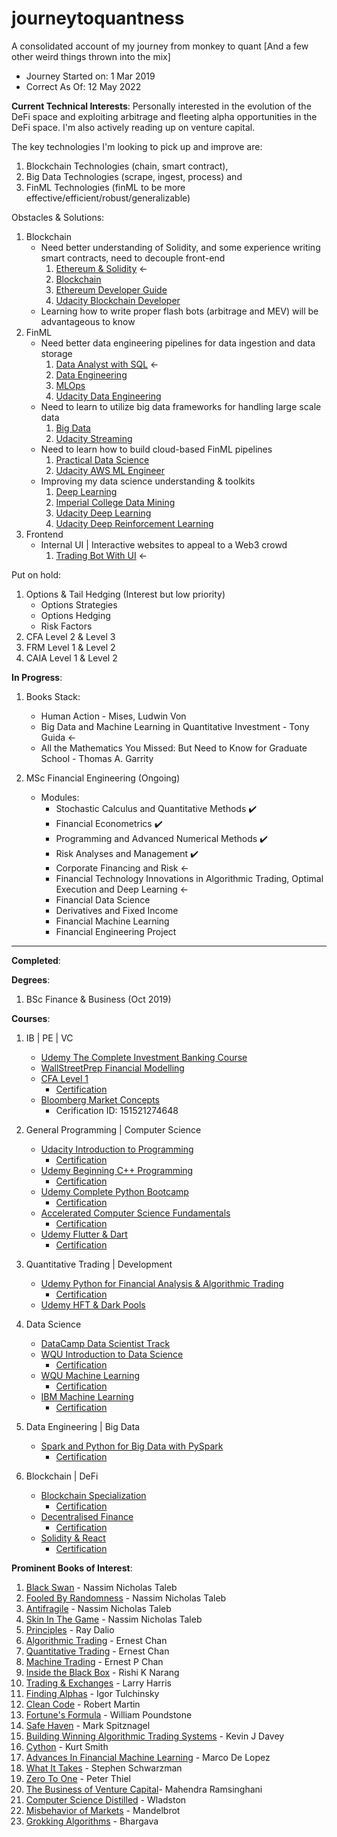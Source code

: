 # journeytoquantness
A consolidated account of my journey from monkey to quant [And a few other weird things thrown into the mix]
- Journey Started on: 1 Mar 2019
- Correct As Of: 12 May 2022

<b>Current Technical Interests</b>:
Personally interested in the evolution of the DeFi space and exploiting arbitrage and fleeting alpha opportunities in the DeFi space.
I'm also actively reading up on venture capital.

The key technologies I'm looking to pick up and improve are: 
1. Blockchain Technologies (chain, smart contract), 
2. Big Data Technologies (scrape, ingest, process) and 
3. FinML Technologies (finML to be more effective/efficient/robust/generalizable)
	
Obstacles & Solutions:
1. Blockchain
	- Need better understanding of Solidity, and some experience writing smart contracts, need to decouple front-end
		1. [Ethereum & Solidity](https://www.udemy.com/course/ethereum-and-solidity-the-complete-developers-guide/) ←
		2. [Blockchain](https://www.udemy.com/course/build-your-blockchain-az/) 
		3. [Ethereum Developer Guide](https://www.udemy.com/course/blockchain-developer/)
		4. [Udacity Blockchain Developer](https://www.udacity.com/course/blockchain-developer-nanodegree--nd1309)
	- Learning how to write proper flash bots (arbitrage and MEV) will be advantageous to know
2. FinML
	- Need better data engineering pipelines for data ingestion and data storage
		1. [Data Analyst with SQL](https://app.datacamp.com/learn/career-tracks/data-analyst-with-sql-server) ←
		2. [Data Engineering](https://app.datacamp.com/learn/career-tracks/data-engineer-with-python)
		3. [MLOps](https://www.coursera.org/specializations/machine-learning-engineering-for-production-mlops#courses)
		4. [Udacity Data Engineering](https://www.udacity.com/course/data-engineer-nanodegree--nd027)
	- Need to learn to utilize big data frameworks for handling large scale data
		1. [Big Data](https://www.coursera.org/specializations/big-data)
		2. [Udacity Streaming](https://www.udacity.com/course/data-streaming-nanodegree--nd029)
	- Need to learn how to build cloud-based FinML pipelines
		1. [Practical Data Science](https://www.coursera.org/specializations/practical-data-science)
		2. [Udacity AWS ML Engineer](https://www.udacity.com/course/aws-machine-learning-engineer-nanodegree--nd189)
	- Improving my data science understanding & toolkits
		1. [Deep Learning](https://www.coursera.org/specializations/deep-learning#courses)
		2. [Imperial College Data Mining](https://www.coursera.org/specializations/data-mining#courses)
		3. [Udacity Deep Learning](https://www.udacity.com/course/deep-learning-nanodegree--nd101)
		4. [Udacity Deep Reinforcement Learning](https://www.udacity.com/course/deep-reinforcement-learning-nanodegree--nd893)
3. Frontend
	- Internal UI | Interactive websites to appeal to a Web3 crowd
		1. [Trading Bot With UI](https://www.udemy.com/course/cryptocurrency-trading-bot-with-user-interface-in-python/) ←

Put on hold:
1. Options & Tail Hedging (Interest but low priority)
	- Options Strategies
	- Options Hedging
	- Risk Factors
2. CFA Level 2 & Level 3
3. FRM Level 1 & Level 2
4. CAIA Level 1 & Level 2  
	
<b>In Progress</b>:	

1. Books Stack:
	-  Human Action - Mises, Ludwin Von
	-  Big Data and Machine Learning in Quantitative Investment - Tony Guida ←
	-  All the Mathematics You Missed: But Need to Know for Graduate School - Thomas A. Garrity

2. MSc Financial Engineering (Ongoing)
	- Modules:
		- Stochastic Calculus and Quantitative Methods ✔️
		-  Financial Econometrics ✔️
		-  Programming and Advanced Numerical Methods ✔️
		-  Risk Analyses and Management ✔️
		-  Corporate Financing and Risk ←
		-  Financial Technology Innovations in Algorithmic Trading, Optimal Execution and Deep Learning ←
		-  Financial Data Science
		-  Derivatives and Fixed Income
		-  Financial Machine Learning
		-  Financial Engineering Project

------------------------------------------------------------------------------------------------------------------------

<b>Completed</b>:

<b>Degrees</b>:

1. BSc Finance & Business (Oct 2019)

<b>Courses</b>:

1. IB | PE | VC
	- [Udemy The Complete Investment Banking Course](https://www.udemy.com/course/the-complete-investment-banking-course-2016/)
	- [WallStreetPrep Financial Modelling](https://www.wallstreetprep.com/my-courses/)
	- [CFA Level 1](https://www.cfainstitute.org/)
		- [Certification](https://basno.com/tvrodc8f)
	- [Bloomberg Market Concepts](https://www.bloomberg.com/professional/product/bloomberg-market-concepts/)
		- Cerification ID: 151521274648

2. General Programming | Computer Science
	- [Udacity Introduction to Programming](https://www.udacity.com/course/intro-to-programming-nanodegree--nd000)
		- [Certification](https://s3-us-west-2.amazonaws.com/udacity-printer/production/certificates/055fc1ec-316e-4c6b-ab7c-38f42c3955e2.pdf)
	- [Udemy Beginning C++ Programming](https://www.udemy.com/course/beginning-c-plus-plus-programming/)
		- [Certification](https://www.udemy.com/certificate/UC-UW0KKBY9/)
	- [Udemy Complete Python Bootcamp](https://www.udemy.com/course/complete-python-bootcamp/)
		- [Certification](https://www.udemy.com/certificate/UC-Q9L3EUB7/)
	- [Accelerated Computer Science Fundamentals](https://www.coursera.org/learn/cs-fundamentals)
		- [Certification](https://www.coursera.org/account/accomplishments/specialization/F59EWJL5XAP2)
	- [Udemy Flutter & Dart](https://www.udemy.com/course/flutter-bootcamp-with-dart/)
		- [Certification](https://www.udemy.com/certificate/UC-UDNP133I/)

3. Quantitative Trading | Development
	- [Udemy Python for Financial Analysis & Algorithmic Trading](https://www.udemy.com/course/python-for-finance-and-trading-algorithms/)
		- [Certification](https://www.udemy.com/certificate/UC-8NRZZL19/)
	- [Udemy HFT & Dark Pools](https://www.udemy.com/course/high-frequency-trading-dark-pools/)

4. Data Science
	- [DataCamp Data Scientist Track](https://www.datacamp.com/tracks/data-scientist-with-python?version=2)
	- [WQU Introduction to Data Science](https://wqu.org/)
		- [Certification](https://wqu.thedataincubator.com/certificate/5278978654863360)
	- [WQU Machine Learning](https://wqu.org/)
		- [Certification](https://wqu.thedataincubator.com/certificate/6754527801769984)
	- [IBM Machine Learning](https://www.coursera.org/professional-certificates/ibm-machine-learning)
		- [Certification](https://www.coursera.org/account/accomplishments/specialization/certificate/T7GEJ4RASRPB)

5. Data Engineering | Big Data
	- [Spark and Python for Big Data with PySpark](https://www.udemy.com/course/spark-and-python-for-big-data-with-pyspark/)
		- [Certification](https://www.udemy.com/certificate/UC-5748c5f8-5042-42f3-9e23-5b9917d74cdd/)

6. Blockchain | DeFi
	- [Blockchain Specialization](https://www.coursera.org/specializations/blockchain#courses)
		- [Certification](https://coursera.org/share/77628905a3fa9207a2577d6bf3cdccf4)
	- [Decentralised Finance](https://www.coursera.org/specializations/decentralized-finance-duke#courses)
		- [Certification](https://www.coursera.org/account/accomplishments/specialization/Z2SELA2HDV2E)
	- [Solidity & React](https://www.udemy.com/course/complete-dapp-solidity-react-blockchain-development)
		- [Certification](https://www.udemy.com/certificate/UC-983f5346-f276-434e-89b1-bf13002ecf1f/)

<b>Prominent Books of Interest</b>:

1. [Black Swan](https://www.amazon.com/Black-Swan-Improbable-Robustness-Fragility/dp/081297381X/ref=sr_1_2?crid=22BCMONGFB2GH&keywords=Black+Swan&qid=1652863736&sprefix=zero+to+one%2Caps%2C389&sr=8-2) - Nassim Nicholas Taleb
2. [Fooled By Randomness](https://www.amazon.com/gp/product/081297381X?ref_=dbs_m_mng_rwt_calw_tpbk_1&storeType=ebooks&qid=1652863736&sr=8-2) - Nassim Nicholas Taleb
3. [Antifragile](https://www.amazon.com/gp/product/0812979680?ref_=dbs_m_mng_rwt_calw_tpbk_2&storeType=ebooks&qid=1652863736&sr=8-2) - Nassim Nicholas Taleb
4. [Skin In The Game](https://www.amazon.com/gp/product/0425284646?ref_=dbs_m_mng_rwt_calw_tpbk_4&storeType=ebooks&qid=1652863736&sr=8-2) - Nassim Nicholas Taleb
5. [Principles](https://www.amazon.com/Principles-Life-Work-Ray-Dalio/dp/1501124021/ref=sr_1_1?crid=3JKU749DZYN1M&keywords=Principles&qid=1652863828&sprefix=princi%2Caps%2C376&sr=8-1) - Ray Dalio
6. [Algorithmic Trading](https://www.amazon.com/Algorithmic-Trading-Winning-Strategies-Rationale/dp/1118460146/ref=sr_1_7?crid=1G9OWDGAJGM6U&keywords=Ernest+P+Chan&qid=1652863862&sprefix=ernest%2Caps%2C646&sr=8-7) - Ernest Chan
7. [Quantitative Trading](https://www.amazon.com/Quantitative-Trading-Build-Algorithmic-Business/dp/1119800064/ref=sr_1_1?crid=1G9OWDGAJGM6U&keywords=Ernest+P+Chan&qid=1652863862&sprefix=ernest%2Caps%2C646&sr=8-1) - Ernest Chan
8. [Machine Trading](https://www.amazon.com/Machine-Trading-Deploying-Computer-Algorithms/dp/1119219604/ref=sr_1_2?crid=1G9OWDGAJGM6U&keywords=Ernest+P+Chan&qid=1652863862&sprefix=ernest%2Caps%2C646&sr=8-2) - Ernest P Chan
9. [Inside the Black Box](https://www.amazon.com/Inside-Black-Box-Quantitative-Frequency/dp/1118362411/ref=tmm_hrd_swatch_0?_encoding=UTF8&qid=1652863920&sr=8-1) - Rishi K Narang
10. [Trading & Exchanges](https://www.amazon.com/Trading-Exchanges-Market-Microstructure-Practitioners/dp/0195144708/ref=sr_1_1?crid=7DLCV7ZPHCXE&keywords=trading+%26+exchanges&qid=1652863948&sprefix=Trading+%26+Exchanges%2Caps%2C787&sr=8-1) - Larry Harris
11. [Finding Alphas](https://www.amazon.com/Finding-Alphas-Quantitative-Approach-Strategies/dp/1119571219/ref=sr_1_1?crid=26HPWFXM5JOWA&keywords=Finding+Alphas&qid=1652863979&sprefix=finding+alp%2Caps%2C374&sr=8-1) - Igor Tulchinsky
12. [Clean Code](https://www.amazon.com/Clean-Code-Handbook-Software-Craftsmanship/dp/0132350882/ref=sr_1_1?crid=2MI7W15WE0CRI&keywords=Clean+code&qid=1652863999&sprefix=cl%2Caps%2C286&sr=8-1) - Robert Martin
13. [Fortune's Formula](https://www.amazon.com/Fortunes-Formula-Scientific-Betting-Casinos/dp/0809045990/ref=sr_1_1?crid=V15YP934BKW4&keywords=Fortune+formula&qid=1652864020&sprefix=fortune+formu%2Caps%2C308&sr=8-1) - William Poundstone
14. [Safe Haven](https://www.amazon.com/Safe-Haven-Investing-Financial-Storms/dp/1119401798/ref=tmm_hrd_swatch_0?_encoding=UTF8&qid=1652864037&sr=8-7) - Mark Spitznagel
15. [Building Winning Algorithmic Trading Systems](https://www.amazon.com/Building-Winning-Algorithmic-Trading-Systems/dp/1118778987/ref=sr_1_1?keywords=Building+Winning+Algorithmic+Trading+Systems&qid=1652864066&sr=8-1) - Kevin J Davey
16. [Cython](https://www.amazon.com/Cython-Programmers-Kurt-W-Smith/dp/1491901551/ref=sr_1_1?crid=3TYK8D0436O94&keywords=Cython&qid=1652864082&sprefix=c%2Caps%2C535&sr=8-1) - Kurt Smith
17. [Advances In Financial Machine Learning](https://www.amazon.com/Advances-Financial-Machine-Learning-Marcos/dp/1119482089/ref=sr_1_1?crid=OHY0S18V8TGV&keywords=advances+in+financial+machine+learning&qid=1652864102&sprefix=Advances+in+Financial%2Caps%2C499&sr=8-1) - Marco De Lopez
18. [What It Takes](https://www.amazon.com/What-Takes-Lessons-Pursuit-Excellence/dp/1501158147/ref=tmm_hrd_swatch_0?_encoding=UTF8&qid=1652863627&sr=8-1) - Stephen Schwarzman
19. [Zero To One](https://www.amazon.com/Zero-One-Notes-Startups-Future/dp/0804139296/ref=sr_1_1?crid=1UQN9JUMPCAM3&keywords=Zero+To+One&qid=1652863677&sprefix=zero+to+o%2Caps%2C540&sr=8-1) - Peter Thiel
20. [The Business of Venture Capital](https://www.amazon.com/Business-Venture-Capital-Website-Structuring/dp/1119639689/ref=sr_1_1?keywords=The+Business+of+Venture+Capital&qid=1653494233&sr=8-1)- Mahendra Ramsinghani
21. [Computer Science Distilled](https://www.amazon.com/Computer-Science-Distilled-Computational-Problems/dp/0997316020/ref=sr_1_1?crid=1VF3RYF2SQENQ&keywords=Computer+science+distilled&qid=1652864118&sprefix=computer+scien%2Caps%2C398&sr=8-1) - Wladston
22. [Misbehavior of Markets](https://www.amazon.com/Misbehavior-Markets-Fractal-Financial-Turbulence/dp/0465043577/ref=sr_1_1?crid=1037KTO00MHWX&keywords=Misbehavior+of+markets&qid=1652864149&sprefix=misb%2Caps%2C611&sr=8-1) - Mandelbrot
23. [Grokking Algorithms](https://www.amazon.com/Grokking-Algorithms-illustrated-programmers-curious/dp/1617292230/ref=sr_1_1?crid=1L9SIVRN0UPFV&keywords=Grokking+Algorithms&qid=1652864162&sprefix=grokking%2Caps%2C986&sr=8-1) - Bhargava
